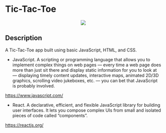 # Tic-Tac-Toe

<p align="center">
<img src="src/TicTacToeGIF.gif">
</p>

## Description

A Tic-Tac-Toe app built using basic JavaScript, HTML, and CSS.

- JavaScript. A scripting or programming language that allows you to implement complex things on web pages — every time a web page does more than just sit there and display static information for you to look at — displaying timely content updates, interactive maps, animated 2D/3D graphics, scrolling video jukeboxes, etc. — you can bet that JavaScript is probably involved.

https://www.javascript.com/

- React. A declarative, efficient, and flexible JavaScript library for building user interfaces. It lets you compose complex UIs from small and isolated pieces of code called “components”.

https://reactjs.org/
